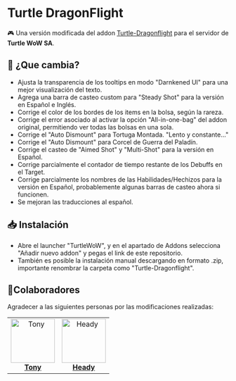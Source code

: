 # Turtle DragonFlight
🎮 Una versión modificada del addon [Turtle-Dragonflight](https://github.com/TheLinuxITGuy/Turtle-Dragonflight) para el servidor de **Turtle WoW SA**.

## 🐉 ¿Que cambia?
- Ajusta la transparencia de los tooltips en modo "Darnkened UI" para una mejor visualización del texto.
- Agrega una barra de casteo custom para "Steady Shot" para la versión en Español e Inglés.
- Corrige el color de los bordes de los items en la bolsa, según la rareza.
- Corrige el error asociado al activar la opción "All-in-one-bag" del addon original, permitiendo ver todas las bolsas en una sola.
- Corrige el "Auto Dismount" para Tortuga Montada. "Lento y constante..."
- Corrige el "Auto Dismount" para Corcel de Guerra del Paladín.
- Corrige el casteo de "Aimed Shot" y "Multi-Shot" para la versión en Español.
- Corrige parcialmente el contador de tiempo restante de los Debuffs en el Target.
- Corrige parcialmente los nombres de las Habilidades/Hechizos para la versión en Español, probablemente algunas barras de casteo ahora si funcionen.
- Se mejoran las traducciones al español.

## 📥 Instalación
- Abre el launcher "TurtleWoW", y en el apartado de Addons selecciona "Añadir nuevo addon" y pegas el link de este repositorio.
- También es posible la instalación manual descargando en formato .zip, importante renombrar la carpeta como "Turtle-Dragonflight".

## 🌟Colaboradores
Agradecer a las siguientes personas por las modificaciones realizadas:

<table> <tr> <td align="center"> <a href="https://github.com/TonyG-Bot"> <img src="https://github.com/TonyG-Bot.png" width="100px;" alt="Tony"/><br /> <b><span style="font-size:16px;">Tony</span></b> </a> </td> <td align="center"> <a href="https://github.com/JoseToAP"> <img src="https://github.com/JoseToAP.png" width="100px;" alt="Heady"/><br /> <b><span style="font-size:16px;">Heady</span></b> </a> </td> </tr> </table>
